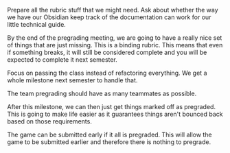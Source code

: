Prepare all the rubric stuff that we might need.
Ask about whether the way we have our Obsidian keep track of the documentation can work for our little technical guide.

By the end of the pregrading meeting, we are going to have a really nice set of things that are just missing. This is a binding rubric. This means that even if something breaks, it will still be considered complete and you will be expected to complete it next semester.

Focus on passing the class instead of refactoring everything. We get a whole milestone next semester to handle that.

The team pregrading should have as many teammates as possible.

After this milestone, we can then just get things marked off as pregraded. This is going to make life easier as it guarantees things aren't bounced back based on those requirements.

The game can be submitted early if it all is pregraded. This will allow the game to be submitted earlier and therefore there is nothing to pregrade.